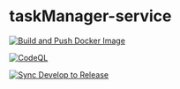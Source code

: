# taskManager-service
[![Build and Push Docker Image](https://github.com/Kp-kj/taskManager-Service/actions/workflows/go.yml/badge.svg)](https://github.com/Kp-kj/taskManager-Service/actions/workflows/go.yml)

[![CodeQL](https://github.com/Kp-kj/taskManager-Service/actions/workflows/github-code-scanning/codeql/badge.svg)](https://github.com/Kp-kj/taskManager-Service/actions/workflows/github-code-scanning/codeql)

[![Sync Develop to Release](https://github.com/Kp-kj/taskManager-Service/actions/workflows/daily-to-release-sync.yml/badge.svg)](https://github.com/Kp-kj/taskManager-Service/actions/workflows/daily-to-release-sync.yml)